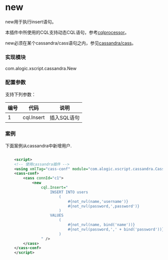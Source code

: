 new
===
new用于执行insert语句。

本插件中所使用的CQL支持动态CQL语句，参考[cqlprocessor](cqlprocessor.md)。

new必须在某个cassandra/cass语句之内，参见[cassandra/cass](Conn.md)。

### 实现模块

com.alogic.xscript.cassandra.New

### 配置参数

支持下列参数：

| 编号 | 代码 | 说明 |
| ---- | ---- | ---- |
| 1 | cql.Insert | 插入SQL语句 |

### 案例

下面案例从cassandra中新增用户.

```xml

	<script>	
	<!-- 使用cassandra插件 -->
	<using xmlTag="cass-conf" module="com.alogic.xscript.cassandra.CassandraNS" />		
	<cass-conf>
		<cass connId="c1">	
			<new 
				cql.Insert="
	 				INSERT INTO users
                    	(
                    		#{not_nvl(name,'username')} 
							#{not_nvl(password,',password')} 
                    	) 
                    VALUES 
                    	(
                    		#{not_nvl(name, bind('name'))} 
                    		#{not_nvl(password,',' + bind('password'))} 
                    	)				    
	 			" />
		</cass>
	</cass-conf>
    </script>
```


